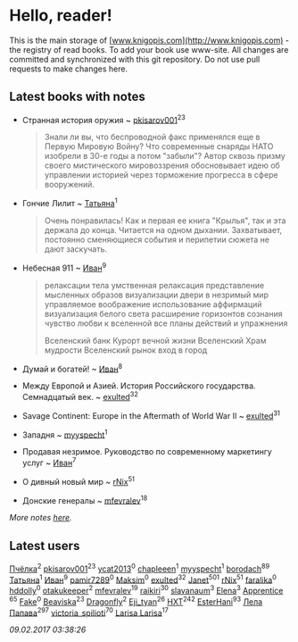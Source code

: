 # Hello, reader!
This is the main storage of [www.knigopis.com](http://www.knigopis.com) - the registry of read books.
To add your book use www-site. All changes are committed and synchronized with this git repository.
Do not use pull requests to make changes here.


## Latest books with notes
* Странная история оружия ~ [pkisarov001](users/311/311057796-yandex)<sup>23</sup>
    > Знали ли вы, что беспроводной факс применялся еще в Первую Мировую Войну? Что современные снаряды НАТО изобрели в 30-е годы а потом "забыли"? Автор сквозь призму своего мистического мировоззрения обосновывает идею об управлении историей через торможение прогресса в сфере вооружений.

* Гончие Лилит ~ [Татьяна](users/735/73529875-vkontakte)<sup>1</sup>
    > Очень понравилась! Как и первая ее книга "Крылья", так и эта держала до конца. Читается на одном дыхании. Захватывает, постоянно сменяющиеся события и перипетии сюжета не дают заскучать.

* Небесная 911 ~ [Иван](users/111/111223381196748176136-google)<sup>9</sup>
    > релаксации тела
    > умственная релаксация
    > представление мысленных образов
    > визуализации двери в незримый мир
    > управляемое воображение
    > использование аффирмаций
    > визуализация белого света
    > расширение горизонтов сознания
    > чувство любви к вселенной
    > все планы действий и упражнения
    > 
    > Вселенский банк
    > Курорт вечной жизни
    > Вселенский Храм мудрости
    > Вселенский рынок
    > вход в город

* Думай и богатей! ~ [Иван](users/111/111223381196748176136-google)<sup>8</sup>

* Между Европой и Азией. История Российского государства. Семнадцатый век. ~ [exulted](users/100/100599204551896265722-google)<sup>32</sup>

* Savage Continent: Europe in the Aftermath of World War II ~ [exulted](users/100/100599204551896265722-google)<sup>31</sup>

* Западня ~ [myyspecht](users/321/3211454-vkontakte)<sup>1</sup>

* Продавая незримое. Руководство по современному маркетингу услуг ~ [Иван](users/111/111223381196748176136-google)<sup>7</sup>

* О дивный новый мир ~ [rNix](users/115/115622071-twitter)<sup>51</sup>

* Донские генералы ~ [mfevralev](users/140/140966150-vkontakte)<sup>18</sup>


_More notes [here](latest_books_with_notes.md)._


## Latest users
[Пчёлка](users/703/70343728-vkontakte)<sup>2</sup> 
[pkisarov001](users/311/311057796-yandex)<sup>23</sup> 
[ycat2013](users/227/227702070-vkontakte)<sup>0</sup> 
[chapleeen](users/269/269883500-twitter)<sup>1</sup> 
[myyspecht](users/321/3211454-vkontakte)<sup>1</sup> 
[borodach](users/157/15706320-vkontakte)<sup>89</sup> 
[Татьяна](users/735/73529875-vkontakte)<sup>1</sup> 
[Иван](users/111/111223381196748176136-google)<sup>9</sup> 
[pamir7289](users/103/10391886-vkontakte)<sup>0</sup> 
[Maksim](users/145/145607147-vkontakte)<sup>0</sup> 
[exulted](users/100/100599204551896265722-google)<sup>32</sup> 
[Janet](users/205/20565064-vkontakte)<sup>501</sup> 
[rNix](users/115/115622071-twitter)<sup>51</sup> 
[faralika](users/440/44047555-vkontakte)<sup>0</sup> 
[hddolly](users/250/250390719-vkontakte)<sup>0</sup> 
[otakukeeper](users/350/35080115-vkontakte)<sup>2</sup> 
[mfevralev](users/140/140966150-vkontakte)<sup>19</sup> 
[raikiri](users/384/384194935-vkontakte)<sup>30</sup> 
[slavanaum](users/562/5622196-vkontakte)<sup>3</sup> 
[Elena](users/459/459594264-yandex)<sup>3</sup> 
[Apprentice ](users/528/52821952-vkontakte)<sup>65</sup> 
[Fake](users/178/178468540-vkontakte)<sup>0</sup> 
[Beaviska](users/102/10202544960024508-facebook)<sup>23</sup> 
[Dragonfly](users/109/109475351013352061791-google)<sup>2</sup> 
[Eji_tyan](users/235/2352103981-twitter)<sup>26</sup> 
[HXT](users/100/100002563462782-facebook)<sup>242</sup> 
[EsterHani](users/305/30558181-vkontakte)<sup>93</sup> 
[Лела Папава](users/761/76187635-vkontakte)<sup>297</sup> 
[victoria_spilioti](users/219/219259003-vkontakte)<sup>70</sup> 
[Larisa Larisa](users/160/1606575652891411-facebook)<sup>17</sup> 


_09.02.2017 03:38:26_
